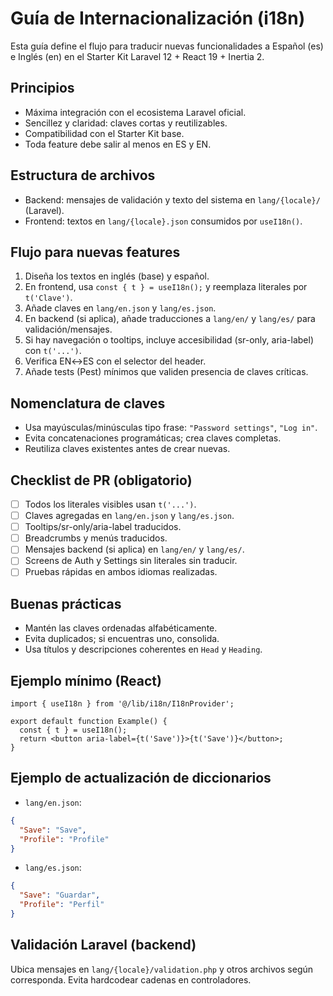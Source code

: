 # Guía de Internacionalización (i18n)

Esta guía define el flujo para traducir nuevas funcionalidades a Español (es) e Inglés (en) en el Starter Kit Laravel 12 + React 19 + Inertia 2.

## Principios
- Máxima integración con el ecosistema Laravel oficial.
- Sencillez y claridad: claves cortas y reutilizables.
- Compatibilidad con el Starter Kit base.
- Toda feature debe salir al menos en ES y EN.

## Estructura de archivos
- Backend: mensajes de validación y texto del sistema en `lang/{locale}/` (Laravel).
- Frontend: textos en `lang/{locale}.json` consumidos por `useI18n()`.

## Flujo para nuevas features
1. Diseña los textos en inglés (base) y español.
2. En frontend, usa `const { t } = useI18n();` y reemplaza literales por `t('Clave')`.
3. Añade claves en `lang/en.json` y `lang/es.json`.
4. En backend (si aplica), añade traducciones a `lang/en/` y `lang/es/` para validación/mensajes.
5. Si hay navegación o tooltips, incluye accesibilidad (sr-only, aria-label) con `t('...')`.
6. Verifica EN↔ES con el selector del header.
7. Añade tests (Pest) mínimos que validen presencia de claves críticas.

## Nomenclatura de claves
- Usa mayúsculas/minúsculas tipo frase: `"Password settings"`, `"Log in"`.
- Evita concatenaciones programáticas; crea claves completas.
- Reutiliza claves existentes antes de crear nuevas.

## Checklist de PR (obligatorio)
- [ ] Todos los literales visibles usan `t('...')`.
- [ ] Claves agregadas en `lang/en.json` y `lang/es.json`.
- [ ] Tooltips/sr-only/aria-label traducidos.
- [ ] Breadcrumbs y menús traducidos.
- [ ] Mensajes backend (si aplica) en `lang/en/` y `lang/es/`.
- [ ] Screens de Auth y Settings sin literales sin traducir.
- [ ] Pruebas rápidas en ambos idiomas realizadas.

## Buenas prácticas
- Mantén las claves ordenadas alfabéticamente.
- Evita duplicados; si encuentras uno, consolida.
- Usa títulos y descripciones coherentes en `Head` y `Heading`.

## Ejemplo mínimo (React)
```tsx
import { useI18n } from '@/lib/i18n/I18nProvider';

export default function Example() {
  const { t } = useI18n();
  return <button aria-label={t('Save')}>{t('Save')}</button>;
}
```

## Ejemplo de actualización de diccionarios
- `lang/en.json`:
```json
{
  "Save": "Save",
  "Profile": "Profile"
}
```
- `lang/es.json`:
```json
{
  "Save": "Guardar",
  "Profile": "Perfil"
}
```

## Validación Laravel (backend)
Ubica mensajes en `lang/{locale}/validation.php` y otros archivos según corresponda. Evita hardcodear cadenas en controladores.
